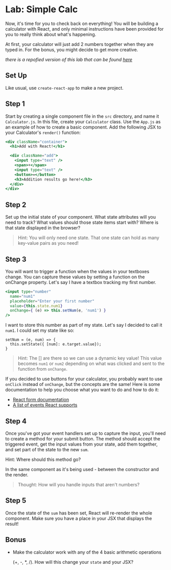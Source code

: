 # Lab: Simple Calc

Now, it's time for you to check back on everything! You will be building a calculator with React, and only minimal instructions have been provided for you to really think about what's happening.

At first, your calculator will just add 2 numbers together when they are typed in. For the bonus, you might decide to get more creative.

_there is a repofied version of this lab that can be found_ [_here_](https://github.com/WDI-SEA/react-simple-calc-lab/tree/main)

## Set Up

Like usual, use `create-react-app` to make a new project.

## Step 1

Start by creating a single component file in the `src` directory, and name it `Calculator.js`. In this file, create your `Calculator` class. Use the `App.js` as an example of how to create a basic component. Add the following JSX to your Calculator's `render()` function:

```jsx
<div className="container">
  <h1>Add with React!</h1>

  <div className="add">
    <input type="text" />
    <span>+</span>
    <input type="text" />
    <button>=</button>
    <h3>Addition results go here!</h3>
  </div>
</div>
```

## Step 2

Set up the initial state of your component. What state attributes will you need to track? What values should those state items start with? Where is that state displayed in the browser?

> Hint: You will only need one state. That one state can hold as many key-value pairs as you need!

## Step 3

You will want to trigger a function when the values in your textboxes change. You can capture these values by setting a function on the onChange property. Let's say I have a textbox tracking my first number.

```jsx
<input type="number"
  name="num1"
  placeholder="Enter your first number"
  value={this.state.num1}
  onChange={ (e) => this.setNum(e, 'num1') }
/>
```

I want to store this number as part of my state. Let's say I decided to call it `num1`. I could set my state like so:

```text
setNum = (e, num) => {
  this.setState({ [num]: e.target.value});
}
```

> Hint: The \[\] are there so we can use a dynamic key value! This value becomes `num1` or `num2` depending on what was clicked and sent to the function from `onChange`.

If you decided to use buttons for your calculator, you probably want to use `onClick` instead of `onChange`, but the concepts are the same! Here is some documentation to help you choose what you want to do and how to do it:

* [React form documentation](https://facebook.github.io/react/docs/forms.html)
* [A list of events React supports](https://facebook.github.io/react/docs/events.html#supported-events)

## Step 4

Once you've got your event handlers set up to capture the input, you'll need to create a method for your submit button. The method should accept the triggered event, get the input values from your state, add them together, and set part of the state to the new `sum`.

Hint: Where should this method go?

In the same component as it's being used - between the constructor and the render.

> Thought: How will you handle inputs that aren't numbers?

## Step 5

Once the state of the `sum` has been set, React will re-render the whole component. Make sure you have a place in your JSX that displays the result!

## Bonus

* Make the calculator work with any of the 4 basic arithmetic operations

  \(+, -, \*, /\). How will this change your `state` and your JSX?

